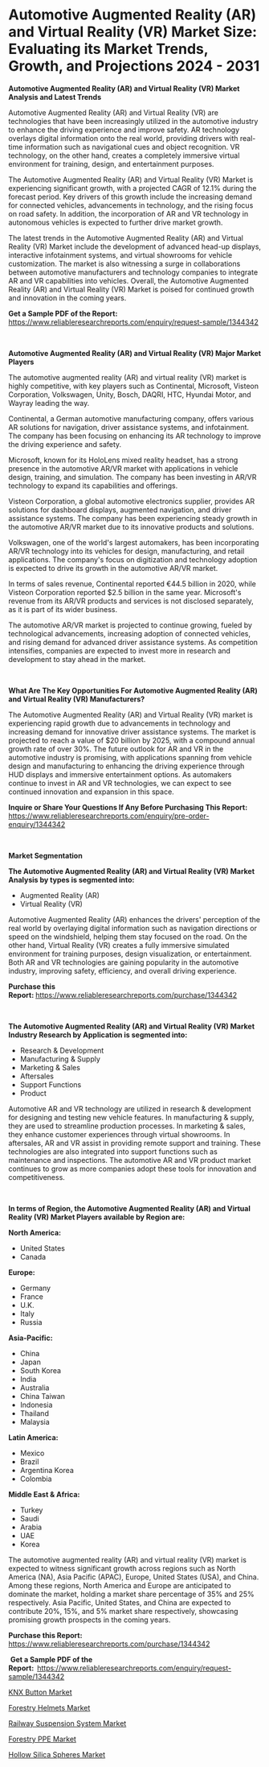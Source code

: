<p><h1>Automotive Augmented Reality (AR) and Virtual Reality (VR) Market Size: Evaluating its Market Trends, Growth, and Projections 2024 - 2031</h1></p><p><strong>Automotive Augmented Reality (AR) and Virtual Reality (VR) Market Analysis and Latest Trends</strong></p>
<p><p>Automotive Augmented Reality (AR) and Virtual Reality (VR) are technologies that have been increasingly utilized in the automotive industry to enhance the driving experience and improve safety. AR technology overlays digital information onto the real world, providing drivers with real-time information such as navigational cues and object recognition. VR technology, on the other hand, creates a completely immersive virtual environment for training, design, and entertainment purposes.</p><p>The Automotive Augmented Reality (AR) and Virtual Reality (VR) Market is experiencing significant growth, with a projected CAGR of 12.1% during the forecast period. Key drivers of this growth include the increasing demand for connected vehicles, advancements in technology, and the rising focus on road safety. In addition, the incorporation of AR and VR technology in autonomous vehicles is expected to further drive market growth.</p><p>The latest trends in the Automotive Augmented Reality (AR) and Virtual Reality (VR) Market include the development of advanced head-up displays, interactive infotainment systems, and virtual showrooms for vehicle customization. The market is also witnessing a surge in collaborations between automotive manufacturers and technology companies to integrate AR and VR capabilities into vehicles. Overall, the Automotive Augmented Reality (AR) and Virtual Reality (VR) Market is poised for continued growth and innovation in the coming years.</p></p>
<p><strong>Get a Sample PDF of the Report:&nbsp;</strong> <a href="https://www.reliableresearchreports.com/enquiry/request-sample/1344342">https://www.reliableresearchreports.com/enquiry/request-sample/1344342</a></p>
<p>&nbsp;</p>
<p><strong>Automotive Augmented Reality (AR) and Virtual Reality (VR) Major Market Players</strong></p>
<p><p>The automotive augmented reality (AR) and virtual reality (VR) market is highly competitive, with key players such as Continental, Microsoft, Visteon Corporation, Volkswagen, Unity, Bosch, DAQRI, HTC, Hyundai Motor, and Wayray leading the way.</p><p>Continental, a German automotive manufacturing company, offers various AR solutions for navigation, driver assistance systems, and infotainment. The company has been focusing on enhancing its AR technology to improve the driving experience and safety.</p><p>Microsoft, known for its HoloLens mixed reality headset, has a strong presence in the automotive AR/VR market with applications in vehicle design, training, and simulation. The company has been investing in AR/VR technology to expand its capabilities and offerings.</p><p>Visteon Corporation, a global automotive electronics supplier, provides AR solutions for dashboard displays, augmented navigation, and driver assistance systems. The company has been experiencing steady growth in the automotive AR/VR market due to its innovative products and solutions.</p><p>Volkswagen, one of the world's largest automakers, has been incorporating AR/VR technology into its vehicles for design, manufacturing, and retail applications. The company's focus on digitization and technology adoption is expected to drive its growth in the automotive AR/VR market.</p><p>In terms of sales revenue, Continental reported €44.5 billion in 2020, while Visteon Corporation reported $2.5 billion in the same year. Microsoft's revenue from its AR/VR products and services is not disclosed separately, as it is part of its wider business.</p><p>The automotive AR/VR market is projected to continue growing, fueled by technological advancements, increasing adoption of connected vehicles, and rising demand for advanced driver assistance systems. As competition intensifies, companies are expected to invest more in research and development to stay ahead in the market.</p></p>
<p>&nbsp;</p>
<p><strong>What Are The Key Opportunities For Automotive Augmented Reality (AR) and Virtual Reality (VR) Manufacturers?</strong></p>
<p><p>The Automotive Augmented Reality (AR) and Virtual Reality (VR) market is experiencing rapid growth due to advancements in technology and increasing demand for innovative driver assistance systems. The market is projected to reach a value of $20 billion by 2025, with a compound annual growth rate of over 30%. The future outlook for AR and VR in the automotive industry is promising, with applications spanning from vehicle design and manufacturing to enhancing the driving experience through HUD displays and immersive entertainment options. As automakers continue to invest in AR and VR technologies, we can expect to see continued innovation and expansion in this space.</p></p>
<p><strong>Inquire or Share Your Questions If Any Before Purchasing This Report:</strong> <a href="https://www.reliableresearchreports.com/enquiry/pre-order-enquiry/1344342">https://www.reliableresearchreports.com/enquiry/pre-order-enquiry/1344342</a></p>
<p>&nbsp;</p>
<p><strong>Market Segmentation</strong></p>
<p><strong>The Automotive Augmented Reality (AR) and Virtual Reality (VR) Market Analysis by types is segmented into:</strong></p>
<p><ul><li>Augmented Reality (AR)</li><li>Virtual Reality (VR)</li></ul></p>
<p><p>Automotive Augmented Reality (AR) enhances the drivers' perception of the real world by overlaying digital information such as navigation directions or speed on the windshield, helping them stay focused on the road. On the other hand, Virtual Reality (VR) creates a fully immersive simulated environment for training purposes, design visualization, or entertainment. Both AR and VR technologies are gaining popularity in the automotive industry, improving safety, efficiency, and overall driving experience.</p></p>
<p><strong>Purchase this Report:&nbsp;</strong><a href="https://www.reliableresearchreports.com/purchase/1344342">https://www.reliableresearchreports.com/purchase/1344342</a></p>
<p>&nbsp;</p>
<p><strong>The Automotive Augmented Reality (AR) and Virtual Reality (VR) Market Industry Research by Application is segmented into:</strong></p>
<p><ul><li>Research & Development</li><li>Manufacturing & Supply</li><li>Marketing & Sales</li><li>Aftersales</li><li>Support Functions</li><li>Product</li></ul></p>
<p><p>Automotive AR and VR technology are utilized in research & development for designing and testing new vehicle features. In manufacturing & supply, they are used to streamline production processes. In marketing & sales, they enhance customer experiences through virtual showrooms. In aftersales, AR and VR assist in providing remote support and training. These technologies are also integrated into support functions such as maintenance and inspections. The automotive AR and VR product market continues to grow as more companies adopt these tools for innovation and competitiveness.</p></p>
<p>&nbsp;</p>
<p><strong>In terms of Region, the Automotive Augmented Reality (AR) and Virtual Reality (VR) Market Players available by Region are:</strong></p>
<p>
    <p> <strong> North America: </strong>
        <ul>
            <li>United States</li>
            <li>Canada</li>
        </ul>
        </p> 
    <p> <strong> Europe: </strong>
        <ul>
            <li>Germany</li>
            <li>France</li>
            <li>U.K.</li>
            <li>Italy</li>
            <li>Russia</li>
        </ul>
        </p> 
    <p> <strong> Asia-Pacific: </strong>
        <ul>
            <li>China</li>
            <li>Japan</li>
            <li>South Korea</li>
            <li>India</li>
            <li>Australia</li>
            <li>China Taiwan</li>
            <li>Indonesia</li>
            <li>Thailand</li>
            <li>Malaysia</li>
        </ul>
        </p> 
    <p> <strong> Latin America: </strong>
        <ul>
            <li>Mexico</li>
            <li>Brazil</li>
            <li>Argentina Korea</li>
            <li>Colombia</li>
        </ul>
        </p> 
    <p> <strong> Middle East & Africa: </strong>
        <ul>
            <li>Turkey</li>
            <li>Saudi</li>
            <li>Arabia</li>
            <li>UAE</li>
            <li>Korea</li>
        </ul>
    </p>
    </p>
<p><p>The automotive augmented reality (AR) and virtual reality (VR) market is expected to witness significant growth across regions such as North America (NA), Asia Pacific (APAC), Europe, United States (USA), and China. Among these regions, North America and Europe are anticipated to dominate the market, holding a market share percentage of 35% and 25% respectively. Asia Pacific, United States, and China are expected to contribute 20%, 15%, and 5% market share respectively, showcasing promising growth prospects in the coming years.</p></p>
<p><strong>Purchase this Report: </strong><a href="https://www.reliableresearchreports.com/purchase/1344342">https://www.reliableresearchreports.com/purchase/1344342</a></p>
<p>&nbsp;<strong>Get a Sample PDF of the Report:&nbsp;&nbsp;</strong><a href="https://www.reliableresearchreports.com/enquiry/request-sample/1344342">https://www.reliableresearchreports.com/enquiry/request-sample/1344342</a></p>
<p><strong></strong></p>
<p><p><a href="https://github.com/edytherolanlouisejk1miz0wig/Market-Research-Report-List-1/blob/main/knx-button-market.md">KNX Button Market</a></p><p><a href="https://medium.com/@joshuajackson1010/forestry-helmets-market-competitive-analysis-market-trends-and-forecast-to-2031-b84f45f3c368">Forestry Helmets Market</a></p><p><a href="https://medium.com/@joshuajackson1010/railway-suspension-system-market-trends-forecast-and-competitive-analysis-to-2031-ee2cb938a6e9">Railway Suspension System Market</a></p><p><a href="https://medium.com/@joshuajackson1010/forestry-ppe-market-analysis-and-sze-forecasted-for-period-from-2024-to-2031-253ef006d43b">Forestry PPE Market</a></p><p><a href="https://medium.com/@joshuajackson1010/hollow-silica-spheres-market-size-cagr-trends-2024-2030-860cb09dcb27">Hollow Silica Spheres Market</a></p></p>